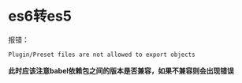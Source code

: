 # es6转es5

报错：
```bash
Plugin/Preset files are not allowed to export objects
```

**此时应该注意babel依赖包之间的版本是否兼容，如果不兼容则会出现错误**